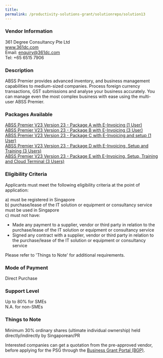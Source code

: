 ```yaml
---
title: 
permalink: /productivity-solutions-grant/solutionrepo/solution13
---
```


### Vendor Information
361 Degree Consultancy Pte Ltd<br>www.361dc.com<br>Email: enquiry@361dc.com<br>Tel: +65 6515 7906

### Description

ABSS Premier provides advanced inventory, and business management capabilities to medium-sized companies. Process foreign currency transactions, GST submissions and analyse your business accurately. You can manage even the most complex business with ease using the multi-user ABSS Premier.

### Packages Available

<a href='https://www.gobusiness.gov.sg/images/psg/Desensitised361DegreeConsultancy_Annex_3_wef14Jan21_Part_1.pdf' target='_blank'>ABSS Premier V23 Version 23 - Package A with E-Invoicing (1 User)</a><br/>
<a href='https://www.gobusiness.gov.sg/images/psg/Desensitised361DegreeConsultancy_Annex_3_wef14Jan21_Part_2.pdf' target='_blank'>ABSS Premier V23 Version 23 - Package B with E-Invoicing (3 User)</a><br/>
<a href='https://www.gobusiness.gov.sg/images/psg/Desensitised361DegreeConsultancy_Annex_3_wef14Jan21_Part_3.pdf' target='_blank'>ABSS Premier V23 Version 23 - Package C with E-Invoicing and setup (1 User)</a><br/>
<a href='https://www.gobusiness.gov.sg/images/psg/Desensitised361DegreeConsultancy_Annex_3_wef14Jan21_Part_4.pdf' target='_blank'>ABSS Premier V23 Version 23 - Package D with E-Invoicing, Setup and Training (3 Users)</a><br/>
<a href='https://www.gobusiness.gov.sg/images/psg/Desensitised361DegreeConsultancy_Annex_3_wef14Jan21_Part_5.pdf' target='_blank'>ABSS Premier V23 Version 23 - Package E with E-Invoicing, Setup, Training and Cloud Terminal (3 Users)</a><br/>

### Eligibility Criteria

Applicants must meet the following eligibility criteria at the point of application:

a) must be registered in Singapore <br>
b) purchase/lease of the IT solution or equipment or consultancy service must be used in Singapore <br>
c) must not have:
- Made any payment to a supplier, vendor or third party in relation to the purchase/lease of the IT solution or equipment or consultancy service
- Signed any contract with a supplier, vendor or third party in relation to the purchase/lease of the IT solution or equipment or consultancy service

Please refer to 'Things to Note' for additional requirements.

### Mode of Payment
Direct Purchase

### Support Level
Up to 80% for SMEs <br>
N.A. for non-SMEs

### Things to Note
Minimum 30% ordinary shares (ultimate individual ownership) held directly/indirectly by Singaporean/PR

Interested companies can get a quotation from the pre-approved vendor, before applying for the PSG through the <a target='_blank' href='https://www.businessgrants.gov.sg/'>Business Grant Portal (BGP)</a>.
